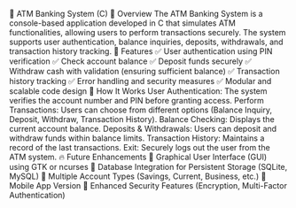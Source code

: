 🏦 ATM Banking System (C)
📌 Overview
The ATM Banking System is a console-based application developed in C that simulates ATM functionalities, allowing users to perform transactions securely. 
The system supports user authentication, balance inquiries, deposits, withdrawals, and transaction history tracking.
🎯 Features
✅ User authentication using PIN verification
✅ Check account balance
✅ Deposit funds securely
✅ Withdraw cash with validation (ensuring sufficient balance)
✅ Transaction history tracking
✅ Error handling and security measures
✅ Modular and scalable code design
🏦 How It Works
User Authentication: The system verifies the account number and PIN before granting access.
Perform Transactions: Users can choose from different options (Balance Inquiry, Deposit, Withdraw, Transaction History).
Balance Checking: Displays the current account balance.
Deposits & Withdrawals: Users can deposit and withdraw funds within balance limits.
Transaction History: Maintains a record of the last transactions.
Exit: Securely logs out the user from the ATM system.
🔥 Future Enhancements
🔹 Graphical User Interface (GUI) using GTK or ncurses
🔹 Database Integration for Persistent Storage (SQLite, MySQL)
🔹 Multiple Account Types (Savings, Current, Business, etc.)
🔹 Mobile App Version
🔹 Enhanced Security Features (Encryption, Multi-Factor Authentication)
